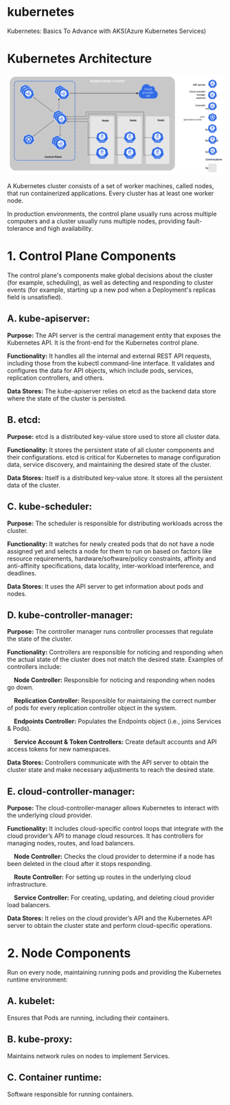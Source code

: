 # kubernetes
Kubernetes: Basics To Advance with AKS(Azure Kubernetes Services)

# Kubernetes Architecture

![Alt text](src/images/K8S-Arch.svg)

A Kubernetes cluster consists of a set of worker machines, called nodes, that run containerized applications. Every cluster has at least one worker node. 

In production environments, the control plane usually runs across multiple computers and a cluster usually runs multiple nodes, providing fault-tolerance and high availability. 

# 1. Control Plane Components

The control plane's components make global decisions about the cluster (for example, scheduling), as well as detecting and responding to cluster events (for example, starting up a new pod when a Deployment's replicas field is unsatisfied). 

##   A. kube-apiserver:

**Purpose:** The API server is the central management entity that exposes the Kubernetes API. It is the front-end for the Kubernetes control plane. 

**Functionality:** It handles all the internal and external REST API requests, including those from the kubectl command-line interface. It validates and configures the data for API objects, which include pods, services, replication controllers, and others. 

**Data Stores:** The kube-apiserver relies on etcd as the backend data store where the state of the cluster is persisted. 

##   B. etcd:

**Purpose:** etcd is a distributed key-value store used to store all cluster data. 

**Functionality:** It stores the persistent state of all cluster components and their configurations. etcd is critical for Kubernetes to manage configuration data, service discovery, and maintaining the desired state of the cluster. 

**Data Stores:** Itself is a distributed key-value store. It stores all the persistent data of the cluster. 

##   C. kube-scheduler:

**Purpose:** The scheduler is responsible for distributing workloads across the cluster. 

**Functionality:** It watches for newly created pods that do not have a node assigned yet and selects a node for them to run on based on factors like resource requirements, hardware/software/policy constraints, affinity and anti-affinity specifications, data locality, inter-workload interference, and deadlines. 

**Data Stores:** It uses the API server to get information about pods and nodes. 

##   D. kube-controller-manager:

**Purpose:** The controller manager runs controller processes that regulate the state of the cluster. 

**Functionality:** Controllers are responsible for noticing and responding when the actual state of the cluster does not match the desired state. Examples of controllers include: 

&nbsp;&nbsp;&nbsp;&nbsp;**Node Controller:** Responsible for noticing and responding when nodes go down.

&nbsp;&nbsp;&nbsp;&nbsp;**Replication Controller:** Responsible for maintaining the correct number of pods for every replication controller object in the system.

&nbsp;&nbsp;&nbsp;&nbsp;**Endpoints Controller:** Populates the Endpoints object (i.e., joins Services & Pods).

&nbsp;&nbsp;&nbsp;&nbsp;**Service Account & Token Controllers:** Create default accounts and API access tokens for new namespaces.

**Data Stores:** Controllers communicate with the API server to obtain the cluster state and make necessary adjustments to reach the desired state. 

##   E. cloud-controller-manager:

**Purpose:** The cloud-controller-manager allows Kubernetes to interact with the underlying cloud provider. 

**Functionality:** It includes cloud-specific control loops that integrate with the cloud provider’s API to manage cloud resources. It has controllers for managing nodes, routes, and load balancers. 

&nbsp;&nbsp;&nbsp;&nbsp;**Node Controller:** Checks the cloud provider to determine if a node has been deleted in the cloud after it stops responding.

&nbsp;&nbsp;&nbsp;&nbsp;**Route Controller:** For setting up routes in the underlying cloud infrastructure.

&nbsp;&nbsp;&nbsp;&nbsp;**Service Controller:** For creating, updating, and deleting cloud provider load balancers.

**Data Stores:** It relies on the cloud provider’s API and the Kubernetes API server to obtain the cluster state and perform cloud-specific operations. 


# 2. Node Components

Run on every node, maintaining running pods and providing the Kubernetes runtime environment:

##  A. kubelet: 

Ensures that Pods are running, including their containers.

##  B. kube-proxy: 

Maintains network rules on nodes to implement Services.

##  C. Container runtime: 

Software responsible for running containers.